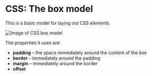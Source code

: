 # CSS: The box model

This is a basic model for laying out CSS elements.

![Image of CSS box model](http://css-tricks.com/wp-content/csstricks-uploads/firebox.png)

The properties it uses are:

* **padding** – the space immediately around the content of the box
* **border** – immediately around the padding
* **margin** – immediately around the border
* **offset**